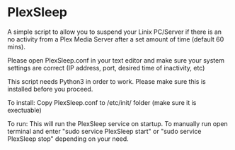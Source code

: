 # PlexSleep

A simple script to allow you to suspend your Linix PC/Server if there is an no activity from a Plex Media Server after a set amount of time (default 60 mins).


Please open PlexSleep.conf in your text editor and make sure your system settings are correct (IP address, port, desired time of inactivity, etc)

This script needs Python3 in order to work. Please make sure this is installed before you proceed. 

To install: Copy PlexSleep.conf to /etc/init/ folder (make sure it is exectuable)

To run: This will run the PlexSleep service on startup. To manually run open terminal and enter "sudo service PlexSleep start" or "sudo service PlexSleep stop" depending on your need. 

